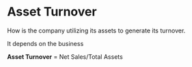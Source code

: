 # Asset Turnover

How is the company utilizing its assets to generate its turnover.

It depends on the business

**Asset Turnover** = Net Sales/Total Assets